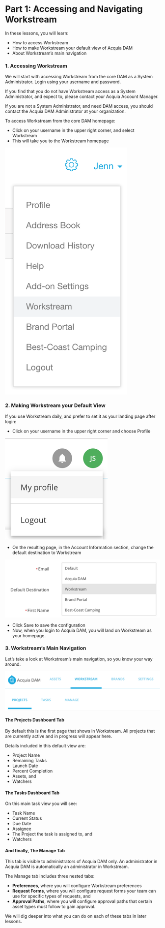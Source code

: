 # Part 1: Accessing and Navigating Workstream

In these lessons, you will learn:

* How to access Workstream
* How to make Workstream your default view of Acquia DAM
* About Workstream’s main navigation

### 1. Accessing Workstream

We will start with accessing Workstream from the core DAM as a System Administrator. Login using your username and password.

If you find that you do not have Workstream access as a System Administrator, and expect to, please contact your Acquia Account Manager.

If you are not a System Administrator, and need DAM access, you should contact the Acquia DAM Administrator at your organization.

To access Workstream from the core DAM homepage:

* Click on your username in the upper right corner, and select Workstream 
* This will take you to the Workstream homepage

![Select Workstream from the user menu to access Workstream.](.gitbook/assets/screen-shot-2019-11-11-at-3.21.42-pm.png)

### 2. Making Workstream your Default View

If you use Workstream daily, and prefer to set it as your landing page after login:

* Click on your username in the upper right corner and choose Profile

![Select My profile to set profile preferences](.gitbook/assets/screen-shot-2019-11-11-at-3.15.04-pm.png)

* On the resulting page, in the Account Information section, change the default destination to Workstream

![Choose Workstream to make it your default destination on login.](.gitbook/assets/screen-shot-2019-11-11-at-3.15.35-pm.png)

* Click Save to save the configuration
* Now, when you login to Acquia DAM, you will land on Workstream as your homepage.

### 3. Workstream’s Main Navigation

Let’s take a look at Workstream’s main navigation, so you know your way around.

![Acquia DAM main navigation and Workstream navigation tabs.](.gitbook/assets/screen-shot-2019-11-11-at-3.25.51-pm.png)

#### The Projects Dashboard Tab

By default this is the first page that shows in Workstream. All projects that are currently active and in progress will appear here.

Details included in this default view are:

* Project Name
* Remaining Tasks
* Launch Date
* Percent Completion
* Assets, and
* Watchers

#### The Tasks Dashboard Tab

On this main task view you will see:

* Task Name
* Current Status
* Due Date
* Assignee
* The Project the task is assigned to, and
* Watchers

#### And finally, The Manage Tab

This tab is visible to administrators of Acquia DAM only. An administrator in Acquia DAM is automatically an administrator in Workstream.

The Manage tab includes three nested tabs:

* **Preferences**, where you will configure Workstream preferences
* **Request Forms**, where you will configure request forms your team can use for specific types of requests, and
* **Approval Paths**, where you will configure approval paths that certain asset types must follow to gain approval.

We will dig deeper into what you can do on each of these tabs in later lessons.

